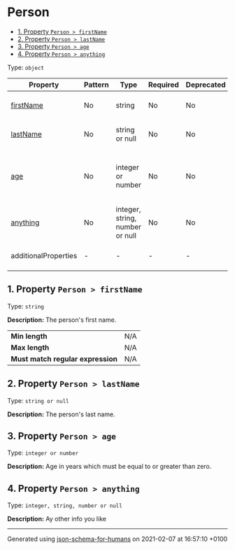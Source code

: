 # Person

- [1. Property `Person > firstName`](#firstName)
- [2. Property `Person > lastName`](#lastName)
- [3. Property `Person > age`](#age)
- [4. Property `Person > anything`](#anything)

Type: `object`

| Property | Pattern | Type | Required | Deprecated | Additional | Description |
| -------- | ------- | ---- | -------- | ---------- | ---------- | ----------- |
| [firstName](#firstName)|No|string|No|No| No|The person's first name.|
| [lastName](#lastName)|No|string or null|No|No| No|The person's last name.|
| [age](#age)|No|integer or number|No|No| No|Age in years which must be equal to or greater than zero.|
| [anything](#anything)|No|integer, string, number or null|No|No| No|Ay other info you like|
  | additionalProperties | - | - | - | - |  [![made-with-Markdown](https://img.shields.io/badge/Any%20type-allowed-green)](# "Additional Properties of any type are allowed.") | - |

## <a name="firstName"></a>1. Property `Person > firstName`

Type: `string`

**Description:** The person's first name.

<table>
 	<tr>
    <td><b>Min length</b></td>
    <td>N/A</td>
 	</tr>
	<tr>
    <td><b>Max length</b></td>
    <td>N/A</td>
	</tr>
    <tr>
    <td><b>Must match regular expression</b></td>
    <td>N/A</td>
	</tr>
</table>

## <a name="lastName"></a>2. Property `Person > lastName`

Type: `string or null`

**Description:** The person's last name.

## <a name="age"></a>3. Property `Person > age`

Type: `integer or number`

**Description:** Age in years which must be equal to or greater than zero.

## <a name="anything"></a>4. Property `Person > anything`

Type: `integer, string, number or null`

**Description:** Ay other info you like

----------------------------------------------------------------------------------------------------------------------------
Generated using [json-schema-for-humans](https://github.com/coveooss/json-schema-for-humans) on 2021-02-07 at 16:57:10 +0100